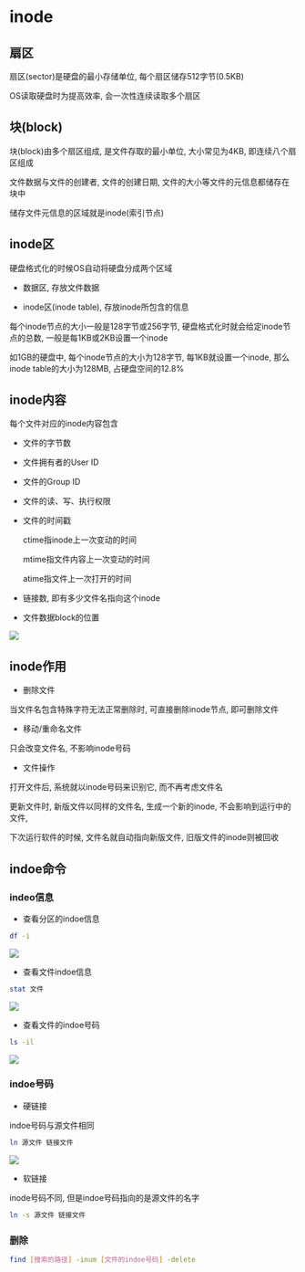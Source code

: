 <!--
 * @Description: 
 * @Version: 1.0
 * @Author: DaLao
 * @Email: dalao@xxx.com
 * @Date: 2021-03-11 11:44:56
 * @LastEditors: dalao
 * @LastEditTime: 2023-04-05 02:11:11
-->

# inode


## 扇区


扇区(sector)是硬盘的最小存储单位, 每个扇区储存512字节(0.5KB)

OS读取硬盘时为提高效率, 会一次性连续读取多个扇区



## 块(block)


块(block)由多个扇区组成, 是文件存取的最小单位, 大小常见为4KB, 即连续八个扇区组成

文件数据与文件的创建者, 文件的创建日期, 文件的大小等文件的元信息都储存在块中

储存文件元信息的区域就是inode(索引节点)



## inode区


硬盘格式化的时候OS自动将硬盘分成两个区域

- 数据区, 存放文件数据

- inode区(inode table), 存放inode所包含的信息

每个inode节点的大小一般是128字节或256字节, 硬盘格式化时就会给定inode节点的总数, 一般是每1KB或2KB设置一个inode

如1GB的硬盘中, 每个inode节点的大小为128字节, 每1KB就设置一个inode, 那么inode table的大小为128MB, 占硬盘空间的12.8\%



## inode内容


每个文件对应的inode内容包含

- 文件的字节数

- 文件拥有者的User ID

- 文件的Group ID

- 文件的读、写、执行权限

- 文件的时间戳

    ctime指inode上一次变动的时间

    mtime指文件内容上一次变动的时间

    atime指文件上一次打开的时间

- 链接数, 即有多少文件名指向这个inode

- 文件数据block的位置

![](https://cdn.hurra.ltd/img/20220401223348.png)



## inode作用


- 删除文件

当文件名包含特殊字符无法正常删除时, 可直接删除inode节点, 即可删除文件


- 移动/重命名文件

只会改变文件名, 不影响inode号码


- 文件操作

打开文件后, 系统就以inode号码来识别它, 而不再考虑文件名

更新文件时, 新版文件以同样的文件名, 生成一个新的inode, 不会影响到运行中的文件, 

下次运行软件的时候, 文件名就自动指向新版文件, 旧版文件的inode则被回收



## indoe命令


### indeo信息


- 查看分区的indoe信息
  
```sh
df -i
```
![](https://cdn.hurra.ltd/img/20211227232839.png)


- 查看文件indoe信息
  
```sh
stat 文件
```


![](https://cdn.hurra.ltd/img/20211227232930.png)


- 查看文件的indoe号码
  
```sh
ls -il
```
![](https://cdn.hurra.ltd/img/20211227233018.png)



### indoe号码


- 硬链接

indoe号码与源文件相同

```sh
ln 源文件 链接文件
```
![](https://cdn.hurra.ltd/img/20211227234119.png)


- 软链接

inode号码不同, 但是indoe号码指向的是源文件的名字

```sh
ln -s 源文件 链接文件
```


### 删除

```sh
find [搜索的路径] -inum [文件的indoe号码] -delete
```



